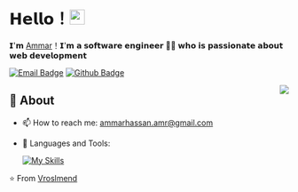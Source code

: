 # 𝗛𝗲𝗹𝗹𝗼！<img src="https://user-images.githubusercontent.com/5679180/79618120-0daffb80-80be-11ea-819e-d2b0fa904d07.gif" width="27px"> 

𝗜'𝗺 [Ammar](https://github.com/vroslmend)！𝗜'𝗺 𝗮 𝘀𝗼𝗳𝘁𝘄𝗮𝗿𝗲 𝗲𝗻𝗴𝗶𝗻𝗲𝗲𝗿 👨‍💻 𝘄𝗵𝗼 𝗶𝘀 𝗽𝗮𝘀𝘀𝗶𝗼𝗻𝗮𝘁𝗲 𝗮𝗯𝗼𝘂𝘁 𝘄𝗲𝗯 𝗱𝗲𝘃𝗲𝗹𝗼𝗽𝗺𝗲𝗻𝘁

[![Email Badge](https://img.shields.io/badge/-Email-c14438?style=flat-square&logo=Gmail&logoColor=white&link=mailto:yaronhuang@foxmail.com)](mailto:ammarhassan.amr@gmail.com)
[![Github Badge](https://img.shields.io/badge/-Github-232323?style=flat-square&logo=Github&logoColor=white&link=https://github.com/vroslmend)](https://github.com/vroslmend)

<img align="right" src="https://github-readme-stats.vercel.app/api?username=vroslmend&show_icons=true&hide_border=true">

## 🧐 About
<!---
- 👨‍💻 My blog:
--->
- 📫 How to reach me: ammarhassan.amr@gmail.com
- 🌱 Languages and Tools: 


  [![My Skills](https://skillicons.dev/icons?i=js,html,css,react,nodejs,npm,mysql,java,vscode,git,figma,firebase&perline=6)](https://skillicons.dev)



⭐️ From [Vroslmend](https://github.com/vroslmend)
 



<!---
vroslmend/vroslmend is a ✨ special ✨ repository because its `README.md` (this file) appears on your GitHub profile.
You can click the Preview link to take a look at your changes.
--->
